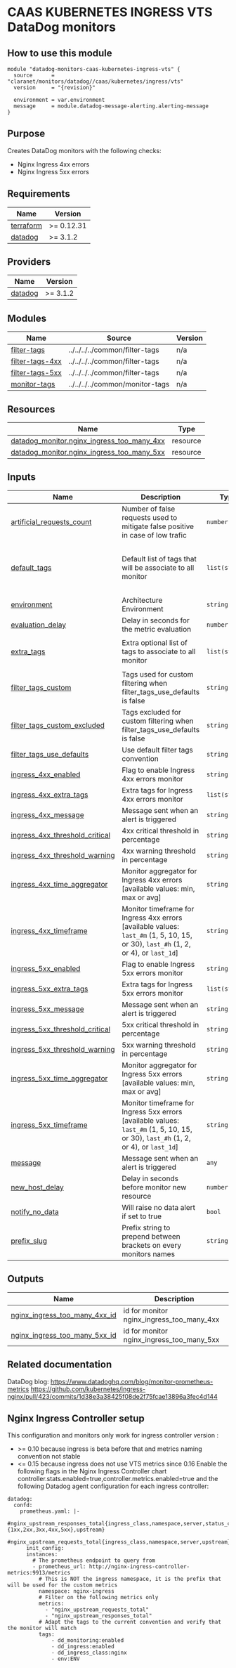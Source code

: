 # CAAS KUBERNETES INGRESS VTS DataDog monitors

## How to use this module

```hcl
module "datadog-monitors-caas-kubernetes-ingress-vts" {
  source      = "claranet/monitors/datadog//caas/kubernetes/ingress/vts"
  version     = "{revision}"

  environment = var.environment
  message     = module.datadog-message-alerting.alerting-message
}

```

## Purpose

Creates DataDog monitors with the following checks:

- Nginx Ingress 4xx errors
- Nginx Ingress 5xx errors

## Requirements

| Name | Version |
|------|---------|
| <a name="requirement_terraform"></a> [terraform](#requirement\_terraform) | >= 0.12.31 |
| <a name="requirement_datadog"></a> [datadog](#requirement\_datadog) | >= 3.1.2 |

## Providers

| Name | Version |
|------|---------|
| <a name="provider_datadog"></a> [datadog](#provider\_datadog) | >= 3.1.2 |

## Modules

| Name | Source | Version |
|------|--------|---------|
| <a name="module_filter-tags"></a> [filter-tags](#module\_filter-tags) | ../../../../common/filter-tags | n/a |
| <a name="module_filter-tags-4xx"></a> [filter-tags-4xx](#module\_filter-tags-4xx) | ../../../../common/filter-tags | n/a |
| <a name="module_filter-tags-5xx"></a> [filter-tags-5xx](#module\_filter-tags-5xx) | ../../../../common/filter-tags | n/a |
| <a name="module_monitor-tags"></a> [monitor-tags](#module\_monitor-tags) | ../../../../common/monitor-tags | n/a |

## Resources

| Name | Type |
|------|------|
| [datadog_monitor.nginx_ingress_too_many_4xx](https://registry.terraform.io/providers/DataDog/datadog/latest/docs/resources/monitor) | resource |
| [datadog_monitor.nginx_ingress_too_many_5xx](https://registry.terraform.io/providers/DataDog/datadog/latest/docs/resources/monitor) | resource |

## Inputs

| Name | Description | Type | Default | Required |
|------|-------------|------|---------|:--------:|
| <a name="input_artificial_requests_count"></a> [artificial\_requests\_count](#input\_artificial\_requests\_count) | Number of false requests used to mitigate false positive in case of low trafic | `number` | `5` | no |
| <a name="input_default_tags"></a> [default\_tags](#input\_default\_tags) | Default list of tags that will be associate to all monitor | `list(string)` | <pre>[<br>  "type:caas",<br>  "provider:prometheus",<br>  "resource:nginx-ingress-controller"<br>]</pre> | no |
| <a name="input_environment"></a> [environment](#input\_environment) | Architecture Environment | `string` | n/a | yes |
| <a name="input_evaluation_delay"></a> [evaluation\_delay](#input\_evaluation\_delay) | Delay in seconds for the metric evaluation | `number` | `15` | no |
| <a name="input_extra_tags"></a> [extra\_tags](#input\_extra\_tags) | Extra optional list of tags to associate to all monitor | `list(string)` | <pre>[<br>  "team:claranet"<br>]</pre> | no |
| <a name="input_filter_tags_custom"></a> [filter\_tags\_custom](#input\_filter\_tags\_custom) | Tags used for custom filtering when filter\_tags\_use\_defaults is false | `string` | `"*"` | no |
| <a name="input_filter_tags_custom_excluded"></a> [filter\_tags\_custom\_excluded](#input\_filter\_tags\_custom\_excluded) | Tags excluded for custom filtering when filter\_tags\_use\_defaults is false | `string` | `""` | no |
| <a name="input_filter_tags_use_defaults"></a> [filter\_tags\_use\_defaults](#input\_filter\_tags\_use\_defaults) | Use default filter tags convention | `string` | `"true"` | no |
| <a name="input_ingress_4xx_enabled"></a> [ingress\_4xx\_enabled](#input\_ingress\_4xx\_enabled) | Flag to enable Ingress 4xx errors monitor | `string` | `"true"` | no |
| <a name="input_ingress_4xx_extra_tags"></a> [ingress\_4xx\_extra\_tags](#input\_ingress\_4xx\_extra\_tags) | Extra tags for Ingress 4xx errors monitor | `list(string)` | `[]` | no |
| <a name="input_ingress_4xx_message"></a> [ingress\_4xx\_message](#input\_ingress\_4xx\_message) | Message sent when an alert is triggered | `string` | `""` | no |
| <a name="input_ingress_4xx_threshold_critical"></a> [ingress\_4xx\_threshold\_critical](#input\_ingress\_4xx\_threshold\_critical) | 4xx critical threshold in percentage | `string` | `"40"` | no |
| <a name="input_ingress_4xx_threshold_warning"></a> [ingress\_4xx\_threshold\_warning](#input\_ingress\_4xx\_threshold\_warning) | 4xx warning threshold in percentage | `string` | `"20"` | no |
| <a name="input_ingress_4xx_time_aggregator"></a> [ingress\_4xx\_time\_aggregator](#input\_ingress\_4xx\_time\_aggregator) | Monitor aggregator for Ingress 4xx errors [available values: min, max or avg] | `string` | `"min"` | no |
| <a name="input_ingress_4xx_timeframe"></a> [ingress\_4xx\_timeframe](#input\_ingress\_4xx\_timeframe) | Monitor timeframe for Ingress 4xx errors [available values: `last_#m` (1, 5, 10, 15, or 30), `last_#h` (1, 2, or 4), or `last_1d`] | `string` | `"last_5m"` | no |
| <a name="input_ingress_5xx_enabled"></a> [ingress\_5xx\_enabled](#input\_ingress\_5xx\_enabled) | Flag to enable Ingress 5xx errors monitor | `string` | `"true"` | no |
| <a name="input_ingress_5xx_extra_tags"></a> [ingress\_5xx\_extra\_tags](#input\_ingress\_5xx\_extra\_tags) | Extra tags for Ingress 5xx errors monitor | `list(string)` | `[]` | no |
| <a name="input_ingress_5xx_message"></a> [ingress\_5xx\_message](#input\_ingress\_5xx\_message) | Message sent when an alert is triggered | `string` | `""` | no |
| <a name="input_ingress_5xx_threshold_critical"></a> [ingress\_5xx\_threshold\_critical](#input\_ingress\_5xx\_threshold\_critical) | 5xx critical threshold in percentage | `string` | `"20"` | no |
| <a name="input_ingress_5xx_threshold_warning"></a> [ingress\_5xx\_threshold\_warning](#input\_ingress\_5xx\_threshold\_warning) | 5xx warning threshold in percentage | `string` | `"10"` | no |
| <a name="input_ingress_5xx_time_aggregator"></a> [ingress\_5xx\_time\_aggregator](#input\_ingress\_5xx\_time\_aggregator) | Monitor aggregator for Ingress 5xx errors [available values: min, max or avg] | `string` | `"min"` | no |
| <a name="input_ingress_5xx_timeframe"></a> [ingress\_5xx\_timeframe](#input\_ingress\_5xx\_timeframe) | Monitor timeframe for Ingress 5xx errors [available values: `last_#m` (1, 5, 10, 15, or 30), `last_#h` (1, 2, or 4), or `last_1d`] | `string` | `"last_5m"` | no |
| <a name="input_message"></a> [message](#input\_message) | Message sent when an alert is triggered | `any` | n/a | yes |
| <a name="input_new_host_delay"></a> [new\_host\_delay](#input\_new\_host\_delay) | Delay in seconds before monitor new resource | `number` | `300` | no |
| <a name="input_notify_no_data"></a> [notify\_no\_data](#input\_notify\_no\_data) | Will raise no data alert if set to true | `bool` | `true` | no |
| <a name="input_prefix_slug"></a> [prefix\_slug](#input\_prefix\_slug) | Prefix string to prepend between brackets on every monitors names | `string` | `""` | no |

## Outputs

| Name | Description |
|------|-------------|
| <a name="output_nginx_ingress_too_many_4xx_id"></a> [nginx\_ingress\_too\_many\_4xx\_id](#output\_nginx\_ingress\_too\_many\_4xx\_id) | id for monitor nginx\_ingress\_too\_many\_4xx |
| <a name="output_nginx_ingress_too_many_5xx_id"></a> [nginx\_ingress\_too\_many\_5xx\_id](#output\_nginx\_ingress\_too\_many\_5xx\_id) | id for monitor nginx\_ingress\_too\_many\_5xx |
## Related documentation

DataDog blog: https://www.datadoghq.com/blog/monitor-prometheus-metrics
https://github.com/kubernetes/ingress-nginx/pull/423/commits/1d38e3a38425f08de2f75fcae13896a3fec4d144

## Nginx Ingress Controller setup

This configuration and monitors only work for ingress controller version :
- \>= 0.10 because ingress is beta before that and metrics naming convention not stable
- <= 0.15 because ingress does not use VTS metrics since 0.16
Enable the following flags in the Nginx Ingress Controller chart
controller.stats.enabled=true,controller.metrics.enabled=true
and the following Datadog agent configuration for each ingress controller:
```
datadog:
  confd:
    prometheus.yaml: |-
      #nginx_upstream_responses_total{ingress_class,namespace,server,status_code:{1xx,2xx,3xx,4xx,5xx},upstream}
      #nginx_upstream_requests_total{ingress_class,namespace,server,upstream}
      init_config:
      instances:
        # The prometheus endpoint to query from
        - prometheus_url: http://nginx-ingress-controller-metrics:9913/metrics
          # This is NOT the ingress namespace, it is the prefix that will be used for the custom metrics
          namespace: nginx-ingress
          # Filter on the following metrics only
          metrics:
            - "nginx_upstream_requests_total"
            - "nginx_upstream_responses_total"
          # Adapt the tags to the current convention and verify that the monitor will match
          tags:
              - dd_monitoring:enabled
              - dd_ingress:enabled
              - dd_ingress_class:nginx
              - env:ENV
```
